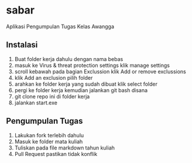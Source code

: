 # sabar
Aplikasi Pengumpulan Tugas Kelas Awangga
## Instalasi
1. Buat folder kerja dahulu dengan nama bebas
2. masuk ke Virus & threat protection settings klik manage settings
3. scroll kebawah pada bagian Exclussion klik Add or remove exclussions
4. klik Add an exclusion pilih folder
5. arahkan ke folder kerja yang sudah dibuat klik select folder
6. pergi ke folder kerja kemudian jalankan git bash disana
7. git clone repo ini di folder kerja
8. jalankan start.exe

## Pengumpulan Tugas
1. Lakukan fork terlebih dahulu
2. Masuk ke folder mata kuliah
3. Tuliskan pada file markdown tahun kuliah
4. Pull Request pastikan tidak konflik
